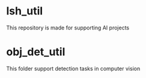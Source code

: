 # lsh_util
This repository is made for supporting AI projects

# obj_det_util
This folder support detection tasks in computer vision